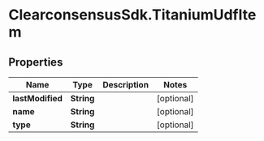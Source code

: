# ClearconsensusSdk.TitaniumUdfItem

## Properties

Name | Type | Description | Notes
------------ | ------------- | ------------- | -------------
**lastModified** | **String** |  | [optional] 
**name** | **String** |  | [optional] 
**type** | **String** |  | [optional] 


